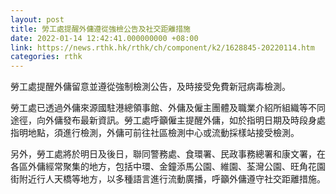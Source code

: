 ```yaml
---
layout: post
title: 勞工處提醒外傭遵從強檢公告及社交距離措施
date: 2022-01-14 12:42:41.000000000 +08:00
link: https://news.rthk.hk/rthk/ch/component/k2/1628845-20220114.htm
categories: rthk
---
```


勞工處提醒外傭留意並遵從強制檢測公告，及時接受免費新冠病毒檢測。

勞工處已透過外傭來源國駐港總領事館、外傭及僱主團體及職業介紹所組織等不同途徑，向外傭發布最新資訊。勞工處呼籲僱主提醒外傭，如於指明日期及時段身處指明地點，須進行檢測，外傭可前往社區檢測中心或流動採樣站接受檢測。

另外，勞工處將於明日及後日，聯同警務處、食環署、民政事務總署和康文署，在各區外傭經常聚集的地方，包括中環、金鐘添馬公園、維園、荃灣公園、旺角花園街附近行人天橋等地方，以多種語言進行流動廣播，呼籲外傭遵守社交距離措施。

